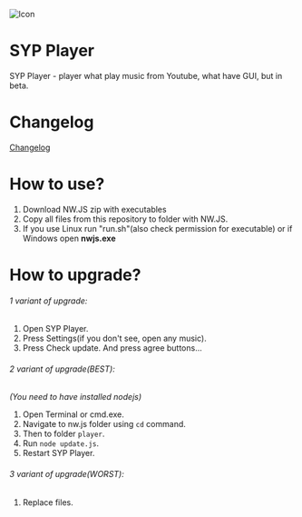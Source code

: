 ![Icon](https://raw.githubusercontent.com/SimaKyr/simpleYoutubePlayer/master/player/img/sypplayer.svg)
# SYP Player
SYP Player - player what play music from Youtube, what have GUI, but in beta.
# Changelog
[Changelog](https://raw.githubusercontent.com/SimaKyr/simpleYoutubePlayer/master/player/CHANGELOG.txt)
# How to use?
1. Download NW.JS zip with executables
2. Copy all files from this repository to folder with NW.JS.
3. If you use Linux run "run.sh"(also check permission for executable) or if Windows open **nwjs.exe**
# How to upgrade?
###### 1 variant of upgrade:
1. Open SYP Player.
2. Press Settings(if you don't see, open any music).
3. Press Check update. And press agree buttons...
###### 2 variant of upgrade(BEST):
*(You need to have installed nodejs)*
1. Open Terminal or cmd.exe.
2. Navigate to nw.js folder using `cd` command.
3. Then to folder `player`.
4. Run `node update.js`.
5. Restart SYP Player.
###### 3 variant of upgrade(WORST):
1. Replace files.
